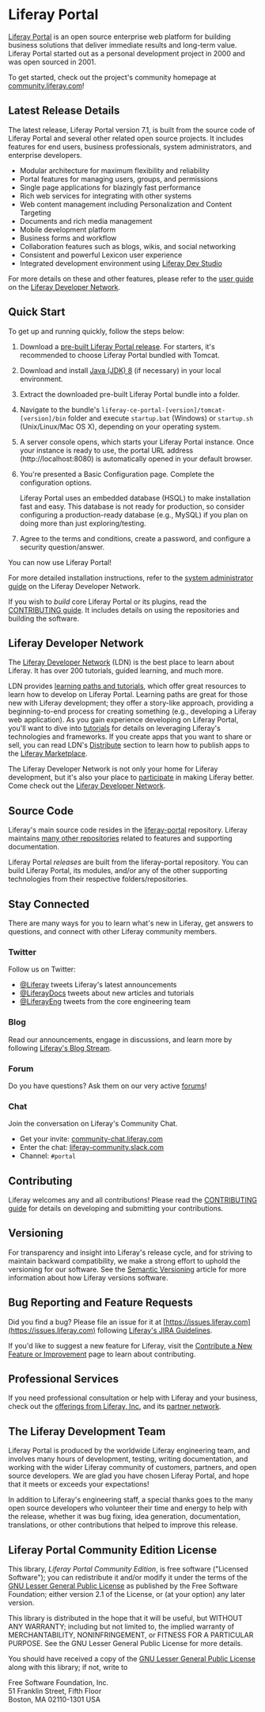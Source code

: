 # Liferay Portal

[Liferay Portal](https://community.liferay.com/projects/portal) is an
open source enterprise web platform for building business solutions that deliver
immediate results and long-term value. Liferay Portal started out as a personal
development project in 2000 and was open sourced in 2001.

To get started, check out the project's community homepage at
[community.liferay.com](https://community.liferay.com)!

## Latest Release Details

The latest release, Liferay Portal version 7.1, is built from the source code of
Liferay Portal and several other related open source projects. It includes
features for end users, business professionals, system administrators, and
enterprise developers.

- Modular architecture for maximum flexibility and reliability
- Portal features for managing users, groups, and permissions
- Single page applications for blazingly fast performance
- Rich web services for integrating with other systems
- Web content management including Personalization and Content Targeting
- Documents and rich media management
- Mobile development platform
- Business forms and workflow
- Collaboration features such as blogs, wikis, and social networking
- Consistent and powerful Lexicon user experience
- Integrated development environment using
  [Liferay Dev Studio](https://community.liferay.com/projects/ide)

For more details on these and other features, please refer to the
[user guide](https://dev.liferay.com/discover/portal) on the
[Liferay Developer Network](https://dev.liferay.com).

## Quick Start

To get up and running quickly, follow the steps below:

1. Download a [pre-built Liferay Portal release](http://liferay.com/downloads).
   For starters, it's recommended to choose Liferay Portal bundled with Tomcat.

2. Download and install
   [Java (JDK) 8](http://www.oracle.com/technetwork/java/javase/downloads/index.html)
   (if necessary) in your local environment.

3. Extract the downloaded pre-built Liferay Portal bundle into a folder.

4. Navigate to the bundle's `liferay-ce-portal-[version]/tomcat-[version]/bin`
   folder and execute `startup.bat` (Windows) or `startup.sh` (Unix/Linux/Mac OS
   X), depending on your operating system.

5. A server console opens, which starts your Liferay Portal instance. Once your
   instance is ready to use, the portal URL address (http://localhost:8080) is
   automatically opened in your default browser.

6. You're presented a Basic Configuration page. Complete the configuration
   options.

    Liferay Portal uses an embedded database (HSQL) to make installation fast
    and easy. This database is not ready for production, so consider configuring
    a production-ready database (e.g., MySQL) if you plan on doing more than
    just exploring/testing.

7. Agree to the terms and conditions, create a password, and configure a
   security question/answer.

You can now use Liferay Portal!

For more detailed installation instructions, refer to the
[system administrator guide](https://dev.liferay.com/discover/deployment) on the
Liferay Developer Network.

If you wish to *build* core Liferay Portal or its plugins, read the
[CONTRIBUTING guide](CONTRIBUTING.markdown). It includes details on using the
repositories and building the software.

## Liferay Developer Network

The [Liferay Developer Network](https://dev.liferay.com) (LDN) is the best place
to learn about Liferay. It has over 200 tutorials, guided learning, and much
more.

LDN provides
[learning paths and tutorials](https://dev.liferay.com/develop/tutorials), which
offer great resources to learn how to develop on Liferay Portal. Learning paths
are great for those new with Liferay development; they offer a story-like
approach, providing a beginning-to-end process for creating something (e.g.,
developing a Liferay web application). As you gain experience developing on
Liferay Portal, you'll want to dive into
[tutorials](https://dev.liferay.com/develop/tutorials) for details on leveraging
Liferay's technologies and frameworks. If you create apps that you want to share
or sell, you can read LDN's [Distribute](https://dev.liferay.com/distribute)
section to learn how to publish apps to the
[Liferay Marketplace](https://web.liferay.com/marketplace).

The Liferay Developer Network is not only your home for Liferay development, but
it's also your place to [participate](https://dev.liferay.com/participate) in
making Liferay better. Come check out the
[Liferay Developer Network](https://dev.liferay.com).

## Source Code

Liferay's main source code resides in the
[liferay-portal](https://github.com/liferay/liferay-portal) repository. Liferay
maintains [many other repositories](https://github.com/liferay) related to
features and supporting documentation.

Liferay Portal *releases* are built from the liferay-portal repository. You can
build Liferay Portal, its modules, and/or any of the other supporting
technologies from their respective folders/repositories.

## Stay Connected

There are many ways for you to learn what's new in Liferay, get answers to
questions, and connect with other Liferay community members.

### Twitter

Follow us on Twitter:

- [@Liferay](http://twitter.com/liferay) tweets Liferay's latest announcements
- [@LiferayDocs](http://twitter.com/liferaydocs) tweets about new articles and
  tutorials
- [@LiferayEng](http://twitter.com/liferayeng) tweets from the core
  engineering team

### Blog

Read our announcements, engage in discussions, and learn more by following
[Liferay's Blog Stream](http://www.liferay.com/community/blogs).

### Forum

Do you have questions? Ask them on our very active
[forums](http://www.liferay.com/community/forums)!

### Chat

Join the conversation on Liferay's Community Chat.

- Get your invite: [community-chat.liferay.com](https://community-chat.liferay.com)
- Enter the chat: [liferay-community.slack.com](https://liferay-community.slack.com)
- Channel: `#portal`

## Contributing

Liferay welcomes any and all contributions! Please read the
[CONTRIBUTING guide](CONTRIBUTING.markdown) for details on developing and
submitting your contributions.

## Versioning

For transparency and insight into Liferay's release cycle, and for striving to
maintain backward compatibility, we make a strong effort to uphold the
versioning for our software. See the
[Semantic Versioning](https://dev.liferay.com/develop/tutorials/-/knowledge_base/7-1/semantic-versioning)
article for more information about how Liferay versions software.

## Bug Reporting and Feature Requests

Did you find a bug? Please file an issue for it at
[https://issues.liferay.com](https://issues.liferay.com) following
[Liferay's JIRA Guidelines](http://www.liferay.com/community/wiki/-/wiki/Main/JIRA).

If you'd like to suggest a new feature for Liferay, visit the
[Contribute a New Feature or Improvement](https://dev.liferay.com/participate/contribute-a-feature)
page to learn about contributing.

## Professional Services

If you need professional consultation or help with Liferay and your business,
check out the
[offerings from Liferay, Inc.](http://www.liferay.com/subscription-services) and
its [partner network](http://www.liferay.com/services/partners).

## The Liferay Development Team

Liferay Portal is produced by the worldwide Liferay engineering team, and
involves many hours of development, testing, writing documentation, and working
with the wider Liferay community of customers, partners, and open source
developers. We are glad you have chosen Liferay Portal, and hope that it meets
or exceeds your expectations!

In addition to Liferay's engineering staff, a special thanks goes to the many
open source developers who volunteer their time and energy to help with the
release, whether it was bug fixing, idea generation, documentation,
translations, or other contributions that helped to improve this release.

## Liferay Portal Community Edition License

This library, *Liferay Portal Community Edition*, is free software ("Licensed
Software"); you can redistribute it and/or modify it under the terms of the
[GNU Lesser General Public License](http://www.gnu.org/licenses/lgpl-2.1.html)
as published by the Free Software Foundation; either version 2.1 of the License,
or (at your option) any later version.

This library is distributed in the hope that it will be useful, but WITHOUT ANY
WARRANTY; including but not limited to, the implied warranty of MERCHANTABILITY,
NONINFRINGEMENT, or FITNESS FOR A PARTICULAR PURPOSE. See the GNU Lesser General
Public License for more details.

You should have received a copy of the
[GNU Lesser General Public License](http://www.gnu.org/licenses/lgpl-2.1.html)
along with this library; if not, write to

Free Software Foundation, Inc.  
51 Franklin Street, Fifth Floor  
Boston, MA 02110-1301 USA